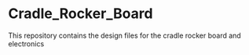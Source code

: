 # Cradle_Rocker_Board
This repository contains the design files for the cradle rocker board and electronics
